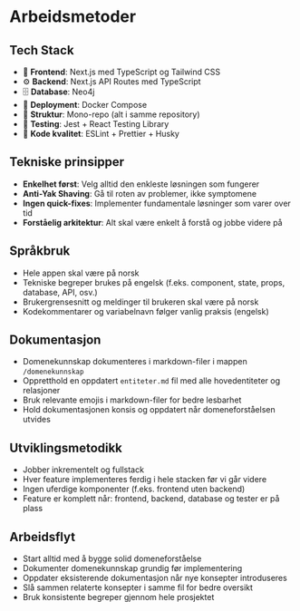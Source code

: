 # Arbeidsmetoder

## Tech Stack

- 🎨 **Frontend**: Next.js med TypeScript og Tailwind CSS
- ⚙️ **Backend**: Next.js API Routes med TypeScript
- 🗄️ **Database**: Neo4j
- 🐳 **Deployment**: Docker Compose
- 📁 **Struktur**: Mono-repo (alt i samme repository)
- 🧪 **Testing**: Jest + React Testing Library
- 📝 **Kode kvalitet**: ESLint + Prettier + Husky

## Tekniske prinsipper

- **Enkelhet først**: Velg alltid den enkleste løsningen som fungerer
- **Anti-Yak Shaving**: Gå til roten av problemer, ikke symptomene
- **Ingen quick-fixes**: Implementer fundamentale løsninger som varer over tid
- **Forståelig arkitektur**: Alt skal være enkelt å forstå og jobbe videre på

## Språkbruk

- Hele appen skal være på norsk
- Tekniske begreper brukes på engelsk (f.eks. component, state, props, database, API, osv.)
- Brukergrensesnitt og meldinger til brukeren skal være på norsk
- Kodekommentarer og variabelnavn følger vanlig praksis (engelsk)

## Dokumentasjon

- Domenekunnskap dokumenteres i markdown-filer i mappen `/domenekunnskap`
- Oppretthold en oppdatert `entiteter.md` fil med alle hovedentiteter og relasjoner
- Bruk relevante emojis i markdown-filer for bedre lesbarhet
- Hold dokumentasjonen konsis og oppdatert når domeneforståelsen utvides

## Utviklingsmetodikk

- Jobber inkrementelt og fullstack
- Hver feature implementeres ferdig i hele stacken før vi går videre
- Ingen uferdige komponenter (f.eks. frontend uten backend)
- Feature er komplett når: frontend, backend, database og tester er på plass

## Arbeidsflyt

- Start alltid med å bygge solid domeneforståelse
- Dokumenter domenekunnskap grundig før implementering
- Oppdater eksisterende dokumentasjon når nye konsepter introduseres
- Slå sammen relaterte konsepter i samme fil for bedre oversikt
- Bruk konsistente begreper gjennom hele prosjektet
